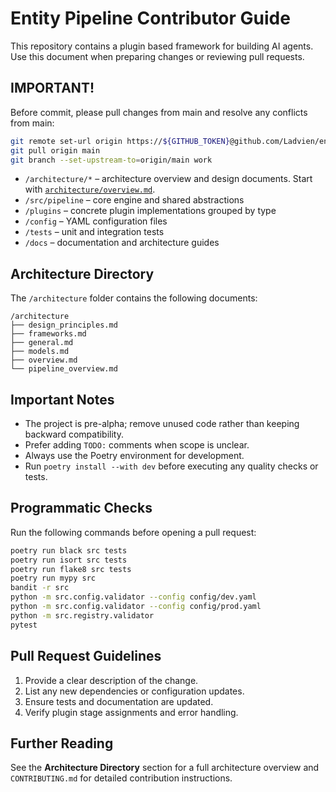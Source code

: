 # Entity Pipeline Contributor Guide

This repository contains a plugin based framework for building AI agents.
Use this document when preparing changes or reviewing pull requests.

## IMPORTANT!
Before commit, please pull changes from main and resolve any conflicts from main:
```sh
git remote set-url origin https://${GITHUB_TOKEN}@github.com/Ladvien/entity.git
git pull origin main
git branch --set-upstream-to=origin/main work
```

- `/architecture/*` – architecture overview and design documents. Start with
  [`architecture/overview.md`](architecture/overview.md).
- `/src/pipeline` – core engine and shared abstractions
- `/plugins` – concrete plugin implementations grouped by type
- `/config` – YAML configuration files
- `/tests` – unit and integration tests
- `/docs` – documentation and architecture guides

## Architecture Directory

The `/architecture` folder contains the following documents:

```
/architecture
├── design_principles.md
├── frameworks.md
├── general.md
├── models.md
├── overview.md
└── pipeline_overview.md
```

## Important Notes
- The project is pre-alpha; remove unused code rather than keeping
  backward compatibility.
- Prefer adding `TODO:` comments when scope is unclear.
- Always use the Poetry environment for development.
- Run `poetry install --with dev` before executing any quality checks or tests.

## Programmatic Checks
Run the following commands before opening a pull request:

```bash
poetry run black src tests
poetry run isort src tests
poetry run flake8 src tests
poetry run mypy src
bandit -r src
python -m src.config.validator --config config/dev.yaml
python -m src.config.validator --config config/prod.yaml
python -m src.registry.validator
pytest
```

## Pull Request Guidelines
1. Provide a clear description of the change.
2. List any new dependencies or configuration updates.
3. Ensure tests and documentation are updated.
4. Verify plugin stage assignments and error handling.

## Further Reading
See the **Architecture Directory** section for a full architecture overview and
`CONTRIBUTING.md` for detailed contribution instructions.
